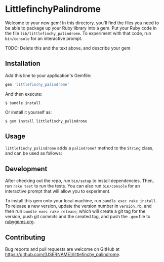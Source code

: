 # LittlefinchyPalindrome

Welcome to your new gem! In this directory, you'll find the files you need to be able to package up your Ruby library into a gem. Put your Ruby code in the file `lib/littlefinchy_palindrome`. To experiment with that code, run `bin/console` for an interactive prompt.

TODO: Delete this and the text above, and describe your gem

## Installation

Add this line to your application's Gemfile:

```ruby
gem 'littlefinchy_palindrome'
```

And then execute:

    $ bundle install

Or install it yourself as:

    $ gem install littlefinchy_palindrome

## Usage

`littlefinchy_palindrome` adds a `palindrome?` method to the `String` class, and can be used as follows:

## Development

After checking out the repo, run `bin/setup` to install dependencies. Then, run `rake test` to run the tests. You can also run `bin/console` for an interactive prompt that will allow you to experiment.

To install this gem onto your local machine, run `bundle exec rake install`. To release a new version, update the version number in `version.rb`, and then run `bundle exec rake release`, which will create a git tag for the version, push git commits and the created tag, and push the `.gem` file to [rubygems.org](https://rubygems.org).

## Contributing

Bug reports and pull requests are welcome on GitHub at https://github.com/[USERNAME]/littlefinchy_palindrome.
